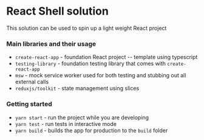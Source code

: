 # React Shell solution

This solution can be used to spin up a light weight React project

### Main libraries and their usage
* `create-react-app` - foundation React project -- template using typescript
* `testing-library` - foundation testing library that comes with `create-react-app`
* `msw` - mock service worker used for both testing and stubbing out all external calls
* `reduxjs/toolkit` - state management using slices

### Getting started
* `yarn start` - run the project while you are developing
* `yarn test` - run tests in interactive mode
* `yarn build` - builds the app for production to the `build` folder
